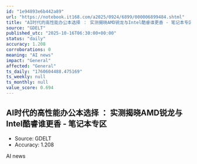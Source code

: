 ```yaml
---
id: "1e94893e6b442a89"
url: "https://notebook.it168.com/a2025/0924/6899/000006899484.shtml"
title: "AI时代的高性能办公本选择 ： 实测揭晓AMD锐龙与Intel酷睿谁更香 - 笔记本专区"
source: "GDELT"
published_utc: "2025-10-16T06:30:00+00:00"
status: "daily"
accuracy: 1.208
corroborations: 0
meaning: "AI news"
impact: "General"
affected: "General"
ts_daily: "1760604488.475169"
ts_weekly: null
ts_monthly: null
value_score: 0.694
---
```

## AI时代的高性能办公本选择 ： 实测揭晓AMD锐龙与Intel酷睿谁更香 - 笔记本专区

- Source: GDELT
- Accuracy: 1.208

AI news
